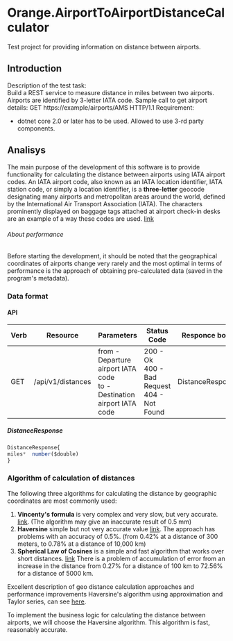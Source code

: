 # Orange.AirportToAirportDistanceCalculator
Test project for providing information on distance between airports.

## Introduction
Description of the test task: <br>
Build a REST service to measure distance in miles between two airports. Airports are identified by 3-letter IATA code.
Sample call to get airport details: GET https://example/airports/AMS HTTP/1.1
Requirement: 
- dotnet core 2.0 or later has to be used.
Allowed to use 3-rd party components.

## Analisys
The main purpose of the development of this software is to provide functionality for calculating the distance between airports using IATA airport codes.
An IATA airport code, also known as an IATA location identifier, IATA station code, or simply a location identifier, is a **three-letter** geocode designating many airports and metropolitan areas around the world, defined by the International Air Transport Association (IATA). The characters prominently displayed on baggage tags attached at airport check-in desks are an example of a way these codes are used. [link](https://en.wikipedia.org/wiki/IATA_airport_code)
###### About performance
Before starting the development, it should be noted that the geographical coordinates of airports change very rarely and the most optimal in terms of performance is the approach of obtaining pre-calculated data (saved in the program's metadata).
### Data format
#### API

|Verb|Resource|Parameters|Status Code|Responce body|Description|
|----|--------|----------|-----------|-------------|-----------|
|GET |/api/v1/distances|from - Departure airport IATA code <br> to - Destination airport IATA code |200 - Ok <br> 400 - Bad Request <br> 404 - Not Found |DistanceResponse|Calculate distance between airports|

##### DistanceResponse
```javascript
DistanceResponse{
miles*	number($double)
}
```

### Algorithm of calculation of distances
The following three algorithms for calculating the distance by geographic coordinates are most commonly used:
1. **Vincenty's formula** is very complex and very slow, but very accurate. [link](https://en.wikipedia.org/wiki/Vincenty%27s_formulae). (The algorithm may give an inaccurate result of 0.5 mm)
2. **Haversine** simple but not very accurate value [link](https://en.wikipedia.org/wiki/Haversine_formula). The approach has problems with an accuracy of 0.5%. (from 0.42% at a distance of 300 meters, to 0.78% at a distance of 10,000 km)
3. **Spherical Law of Cosines** is a simple and fast algorithm that works over short distances. [link](https://www.movable-type.co.uk/scripts/latlong.html) There is a problem of accumulation of error from an increase in the distance from 0.27% for a distance of 100 km to 72.56% for a distance of 5000 km.

Excellent description of geo distance calculation approaches and performance improvements Haversine's algorithm using approximation and Taylor series, can see [here](https://www.youtube.com/watch?v=pTZqP78YYIA).

To implement the business logic for calculating the distance between airports, we will choose the Haversine algorithm. This algorithm is fast, reasonably accurate.


